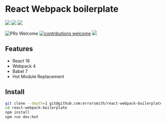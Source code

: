 # React Webpack boilerplate

![](https://img.shields.io/travis/errorsmith/react-webpack-boilerplate/master.svg?style=flat-square)
![](https://img.shields.io/david/errorsmith/react-webpack-boilerplate.svg?style=flat-square)
![](https://img.shields.io/github/last-commit/errorsmith/react-webpack-boilerplate.svg?style=flat-square)

![PRs Welcome](https://img.shields.io/badge/PRs-welcome-brightgreen.svg?style=flat-square)
[![contributions welcome](https://img.shields.io/badge/contributions-welcome-brightgreen.svg?style=flat)](https://github.com/dwyl/esta/issues)
![](https://img.shields.io/github/license/errorsmith/react-webpack-boilerplate.svg?style=flat-square)

## Features

- React 16
- Webpack 4
- Babel 7
- Hot Module Replacement

## Install

```sh
git clone --depth=1 git@github.com:errorsmith/react-webpack-boilerplate.git
cd react-webpack-boilerplate
npm install
npm run dev:hot
```
